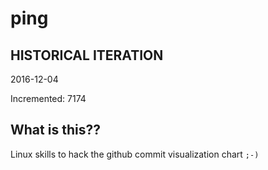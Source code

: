 # ping

## HISTORICAL ITERATION
2016-12-04

Incremented: 7174

## What is this?? 
Linux skills to hack the github commit visualization chart `;-)`
